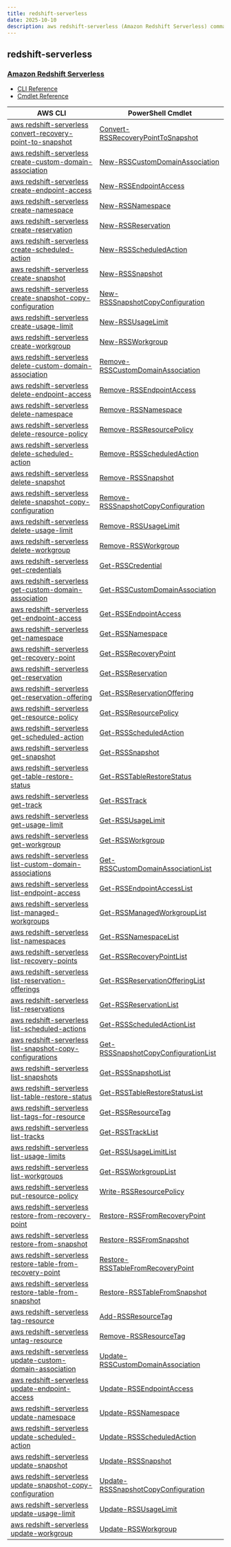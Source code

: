```yaml
---
title: redshift-serverless
date: 2025-10-10
description: aws redshift-serverless (Amazon Redshift Serverless) command/cmdlet list.
---
```


## redshift-serverless

### [Amazon Redshift Serverless](https://aws.amazon.com/redshift/redshift-serverless/)

* [CLI Reference](https://awscli.amazonaws.com/v2/documentation/api/latest/reference/redshift-serverless/index.html)
* [Cmdlet Reference](https://docs.aws.amazon.com/powershell/latest/reference/items/RedshiftServerless_cmdlets.html)

|AWS CLI|PowerShell Cmdlet|
|----|----|
|[aws redshift-serverless convert-recovery-point-to-snapshot](https://awscli.amazonaws.com/v2/documentation/api/latest/reference/redshift-serverless/convert-recovery-point-to-snapshot.html)|[Convert-RSSRecoveryPointToSnapshot](https://docs.aws.amazon.com/powershell/latest/reference/items/Convert-RSSRecoveryPointToSnapshot.html)|
|[aws redshift-serverless create-custom-domain-association](https://awscli.amazonaws.com/v2/documentation/api/latest/reference/redshift-serverless/create-custom-domain-association.html)|[New-RSSCustomDomainAssociation](https://docs.aws.amazon.com/powershell/latest/reference/items/New-RSSCustomDomainAssociation.html)|
|[aws redshift-serverless create-endpoint-access](https://awscli.amazonaws.com/v2/documentation/api/latest/reference/redshift-serverless/create-endpoint-access.html)|[New-RSSEndpointAccess](https://docs.aws.amazon.com/powershell/latest/reference/items/New-RSSEndpointAccess.html)|
|[aws redshift-serverless create-namespace](https://awscli.amazonaws.com/v2/documentation/api/latest/reference/redshift-serverless/create-namespace.html)|[New-RSSNamespace](https://docs.aws.amazon.com/powershell/latest/reference/items/New-RSSNamespace.html)|
|[aws redshift-serverless create-reservation](https://awscli.amazonaws.com/v2/documentation/api/latest/reference/redshift-serverless/create-reservation.html)|[New-RSSReservation](https://docs.aws.amazon.com/powershell/latest/reference/items/New-RSSReservation.html)|
|[aws redshift-serverless create-scheduled-action](https://awscli.amazonaws.com/v2/documentation/api/latest/reference/redshift-serverless/create-scheduled-action.html)|[New-RSSScheduledAction](https://docs.aws.amazon.com/powershell/latest/reference/items/New-RSSScheduledAction.html)|
|[aws redshift-serverless create-snapshot](https://awscli.amazonaws.com/v2/documentation/api/latest/reference/redshift-serverless/create-snapshot.html)|[New-RSSSnapshot](https://docs.aws.amazon.com/powershell/latest/reference/items/New-RSSSnapshot.html)|
|[aws redshift-serverless create-snapshot-copy-configuration](https://awscli.amazonaws.com/v2/documentation/api/latest/reference/redshift-serverless/create-snapshot-copy-configuration.html)|[New-RSSSnapshotCopyConfiguration](https://docs.aws.amazon.com/powershell/latest/reference/items/New-RSSSnapshotCopyConfiguration.html)|
|[aws redshift-serverless create-usage-limit](https://awscli.amazonaws.com/v2/documentation/api/latest/reference/redshift-serverless/create-usage-limit.html)|[New-RSSUsageLimit](https://docs.aws.amazon.com/powershell/latest/reference/items/New-RSSUsageLimit.html)|
|[aws redshift-serverless create-workgroup](https://awscli.amazonaws.com/v2/documentation/api/latest/reference/redshift-serverless/create-workgroup.html)|[New-RSSWorkgroup](https://docs.aws.amazon.com/powershell/latest/reference/items/New-RSSWorkgroup.html)|
|[aws redshift-serverless delete-custom-domain-association](https://awscli.amazonaws.com/v2/documentation/api/latest/reference/redshift-serverless/delete-custom-domain-association.html)|[Remove-RSSCustomDomainAssociation](https://docs.aws.amazon.com/powershell/latest/reference/items/Remove-RSSCustomDomainAssociation.html)|
|[aws redshift-serverless delete-endpoint-access](https://awscli.amazonaws.com/v2/documentation/api/latest/reference/redshift-serverless/delete-endpoint-access.html)|[Remove-RSSEndpointAccess](https://docs.aws.amazon.com/powershell/latest/reference/items/Remove-RSSEndpointAccess.html)|
|[aws redshift-serverless delete-namespace](https://awscli.amazonaws.com/v2/documentation/api/latest/reference/redshift-serverless/delete-namespace.html)|[Remove-RSSNamespace](https://docs.aws.amazon.com/powershell/latest/reference/items/Remove-RSSNamespace.html)|
|[aws redshift-serverless delete-resource-policy](https://awscli.amazonaws.com/v2/documentation/api/latest/reference/redshift-serverless/delete-resource-policy.html)|[Remove-RSSResourcePolicy](https://docs.aws.amazon.com/powershell/latest/reference/items/Remove-RSSResourcePolicy.html)|
|[aws redshift-serverless delete-scheduled-action](https://awscli.amazonaws.com/v2/documentation/api/latest/reference/redshift-serverless/delete-scheduled-action.html)|[Remove-RSSScheduledAction](https://docs.aws.amazon.com/powershell/latest/reference/items/Remove-RSSScheduledAction.html)|
|[aws redshift-serverless delete-snapshot](https://awscli.amazonaws.com/v2/documentation/api/latest/reference/redshift-serverless/delete-snapshot.html)|[Remove-RSSSnapshot](https://docs.aws.amazon.com/powershell/latest/reference/items/Remove-RSSSnapshot.html)|
|[aws redshift-serverless delete-snapshot-copy-configuration](https://awscli.amazonaws.com/v2/documentation/api/latest/reference/redshift-serverless/delete-snapshot-copy-configuration.html)|[Remove-RSSSnapshotCopyConfiguration](https://docs.aws.amazon.com/powershell/latest/reference/items/Remove-RSSSnapshotCopyConfiguration.html)|
|[aws redshift-serverless delete-usage-limit](https://awscli.amazonaws.com/v2/documentation/api/latest/reference/redshift-serverless/delete-usage-limit.html)|[Remove-RSSUsageLimit](https://docs.aws.amazon.com/powershell/latest/reference/items/Remove-RSSUsageLimit.html)|
|[aws redshift-serverless delete-workgroup](https://awscli.amazonaws.com/v2/documentation/api/latest/reference/redshift-serverless/delete-workgroup.html)|[Remove-RSSWorkgroup](https://docs.aws.amazon.com/powershell/latest/reference/items/Remove-RSSWorkgroup.html)|
|[aws redshift-serverless get-credentials](https://awscli.amazonaws.com/v2/documentation/api/latest/reference/redshift-serverless/get-credentials.html)|[Get-RSSCredential](https://docs.aws.amazon.com/powershell/latest/reference/items/Get-RSSCredential.html)|
|[aws redshift-serverless get-custom-domain-association](https://awscli.amazonaws.com/v2/documentation/api/latest/reference/redshift-serverless/get-custom-domain-association.html)|[Get-RSSCustomDomainAssociation](https://docs.aws.amazon.com/powershell/latest/reference/items/Get-RSSCustomDomainAssociation.html)|
|[aws redshift-serverless get-endpoint-access](https://awscli.amazonaws.com/v2/documentation/api/latest/reference/redshift-serverless/get-endpoint-access.html)|[Get-RSSEndpointAccess](https://docs.aws.amazon.com/powershell/latest/reference/items/Get-RSSEndpointAccess.html)|
|[aws redshift-serverless get-namespace](https://awscli.amazonaws.com/v2/documentation/api/latest/reference/redshift-serverless/get-namespace.html)|[Get-RSSNamespace](https://docs.aws.amazon.com/powershell/latest/reference/items/Get-RSSNamespace.html)|
|[aws redshift-serverless get-recovery-point](https://awscli.amazonaws.com/v2/documentation/api/latest/reference/redshift-serverless/get-recovery-point.html)|[Get-RSSRecoveryPoint](https://docs.aws.amazon.com/powershell/latest/reference/items/Get-RSSRecoveryPoint.html)|
|[aws redshift-serverless get-reservation](https://awscli.amazonaws.com/v2/documentation/api/latest/reference/redshift-serverless/get-reservation.html)|[Get-RSSReservation](https://docs.aws.amazon.com/powershell/latest/reference/items/Get-RSSReservation.html)|
|[aws redshift-serverless get-reservation-offering](https://awscli.amazonaws.com/v2/documentation/api/latest/reference/redshift-serverless/get-reservation-offering.html)|[Get-RSSReservationOffering](https://docs.aws.amazon.com/powershell/latest/reference/items/Get-RSSReservationOffering.html)|
|[aws redshift-serverless get-resource-policy](https://awscli.amazonaws.com/v2/documentation/api/latest/reference/redshift-serverless/get-resource-policy.html)|[Get-RSSResourcePolicy](https://docs.aws.amazon.com/powershell/latest/reference/items/Get-RSSResourcePolicy.html)|
|[aws redshift-serverless get-scheduled-action](https://awscli.amazonaws.com/v2/documentation/api/latest/reference/redshift-serverless/get-scheduled-action.html)|[Get-RSSScheduledAction](https://docs.aws.amazon.com/powershell/latest/reference/items/Get-RSSScheduledAction.html)|
|[aws redshift-serverless get-snapshot](https://awscli.amazonaws.com/v2/documentation/api/latest/reference/redshift-serverless/get-snapshot.html)|[Get-RSSSnapshot](https://docs.aws.amazon.com/powershell/latest/reference/items/Get-RSSSnapshot.html)|
|[aws redshift-serverless get-table-restore-status](https://awscli.amazonaws.com/v2/documentation/api/latest/reference/redshift-serverless/get-table-restore-status.html)|[Get-RSSTableRestoreStatus](https://docs.aws.amazon.com/powershell/latest/reference/items/Get-RSSTableRestoreStatus.html)|
|[aws redshift-serverless get-track](https://awscli.amazonaws.com/v2/documentation/api/latest/reference/redshift-serverless/get-track.html)|[Get-RSSTrack](https://docs.aws.amazon.com/powershell/latest/reference/items/Get-RSSTrack.html)|
|[aws redshift-serverless get-usage-limit](https://awscli.amazonaws.com/v2/documentation/api/latest/reference/redshift-serverless/get-usage-limit.html)|[Get-RSSUsageLimit](https://docs.aws.amazon.com/powershell/latest/reference/items/Get-RSSUsageLimit.html)|
|[aws redshift-serverless get-workgroup](https://awscli.amazonaws.com/v2/documentation/api/latest/reference/redshift-serverless/get-workgroup.html)|[Get-RSSWorkgroup](https://docs.aws.amazon.com/powershell/latest/reference/items/Get-RSSWorkgroup.html)|
|[aws redshift-serverless list-custom-domain-associations](https://awscli.amazonaws.com/v2/documentation/api/latest/reference/redshift-serverless/list-custom-domain-associations.html)|[Get-RSSCustomDomainAssociationList](https://docs.aws.amazon.com/powershell/latest/reference/items/Get-RSSCustomDomainAssociationList.html)|
|[aws redshift-serverless list-endpoint-access](https://awscli.amazonaws.com/v2/documentation/api/latest/reference/redshift-serverless/list-endpoint-access.html)|[Get-RSSEndpointAccessList](https://docs.aws.amazon.com/powershell/latest/reference/items/Get-RSSEndpointAccessList.html)|
|[aws redshift-serverless list-managed-workgroups](https://awscli.amazonaws.com/v2/documentation/api/latest/reference/redshift-serverless/list-managed-workgroups.html)|[Get-RSSManagedWorkgroupList](https://docs.aws.amazon.com/powershell/latest/reference/items/Get-RSSManagedWorkgroupList.html)|
|[aws redshift-serverless list-namespaces](https://awscli.amazonaws.com/v2/documentation/api/latest/reference/redshift-serverless/list-namespaces.html)|[Get-RSSNamespaceList](https://docs.aws.amazon.com/powershell/latest/reference/items/Get-RSSNamespaceList.html)|
|[aws redshift-serverless list-recovery-points](https://awscli.amazonaws.com/v2/documentation/api/latest/reference/redshift-serverless/list-recovery-points.html)|[Get-RSSRecoveryPointList](https://docs.aws.amazon.com/powershell/latest/reference/items/Get-RSSRecoveryPointList.html)|
|[aws redshift-serverless list-reservation-offerings](https://awscli.amazonaws.com/v2/documentation/api/latest/reference/redshift-serverless/list-reservation-offerings.html)|[Get-RSSReservationOfferingList](https://docs.aws.amazon.com/powershell/latest/reference/items/Get-RSSReservationOfferingList.html)|
|[aws redshift-serverless list-reservations](https://awscli.amazonaws.com/v2/documentation/api/latest/reference/redshift-serverless/list-reservations.html)|[Get-RSSReservationList](https://docs.aws.amazon.com/powershell/latest/reference/items/Get-RSSReservationList.html)|
|[aws redshift-serverless list-scheduled-actions](https://awscli.amazonaws.com/v2/documentation/api/latest/reference/redshift-serverless/list-scheduled-actions.html)|[Get-RSSScheduledActionList](https://docs.aws.amazon.com/powershell/latest/reference/items/Get-RSSScheduledActionList.html)|
|[aws redshift-serverless list-snapshot-copy-configurations](https://awscli.amazonaws.com/v2/documentation/api/latest/reference/redshift-serverless/list-snapshot-copy-configurations.html)|[Get-RSSSnapshotCopyConfigurationList](https://docs.aws.amazon.com/powershell/latest/reference/items/Get-RSSSnapshotCopyConfigurationList.html)|
|[aws redshift-serverless list-snapshots](https://awscli.amazonaws.com/v2/documentation/api/latest/reference/redshift-serverless/list-snapshots.html)|[Get-RSSSnapshotList](https://docs.aws.amazon.com/powershell/latest/reference/items/Get-RSSSnapshotList.html)|
|[aws redshift-serverless list-table-restore-status](https://awscli.amazonaws.com/v2/documentation/api/latest/reference/redshift-serverless/list-table-restore-status.html)|[Get-RSSTableRestoreStatusList](https://docs.aws.amazon.com/powershell/latest/reference/items/Get-RSSTableRestoreStatusList.html)|
|[aws redshift-serverless list-tags-for-resource](https://awscli.amazonaws.com/v2/documentation/api/latest/reference/redshift-serverless/list-tags-for-resource.html)|[Get-RSSResourceTag](https://docs.aws.amazon.com/powershell/latest/reference/items/Get-RSSResourceTag.html)|
|[aws redshift-serverless list-tracks](https://awscli.amazonaws.com/v2/documentation/api/latest/reference/redshift-serverless/list-tracks.html)|[Get-RSSTrackList](https://docs.aws.amazon.com/powershell/latest/reference/items/Get-RSSTrackList.html)|
|[aws redshift-serverless list-usage-limits](https://awscli.amazonaws.com/v2/documentation/api/latest/reference/redshift-serverless/list-usage-limits.html)|[Get-RSSUsageLimitList](https://docs.aws.amazon.com/powershell/latest/reference/items/Get-RSSUsageLimitList.html)|
|[aws redshift-serverless list-workgroups](https://awscli.amazonaws.com/v2/documentation/api/latest/reference/redshift-serverless/list-workgroups.html)|[Get-RSSWorkgroupList](https://docs.aws.amazon.com/powershell/latest/reference/items/Get-RSSWorkgroupList.html)|
|[aws redshift-serverless put-resource-policy](https://awscli.amazonaws.com/v2/documentation/api/latest/reference/redshift-serverless/put-resource-policy.html)|[Write-RSSResourcePolicy](https://docs.aws.amazon.com/powershell/latest/reference/items/Write-RSSResourcePolicy.html)|
|[aws redshift-serverless restore-from-recovery-point](https://awscli.amazonaws.com/v2/documentation/api/latest/reference/redshift-serverless/restore-from-recovery-point.html)|[Restore-RSSFromRecoveryPoint](https://docs.aws.amazon.com/powershell/latest/reference/items/Restore-RSSFromRecoveryPoint.html)|
|[aws redshift-serverless restore-from-snapshot](https://awscli.amazonaws.com/v2/documentation/api/latest/reference/redshift-serverless/restore-from-snapshot.html)|[Restore-RSSFromSnapshot](https://docs.aws.amazon.com/powershell/latest/reference/items/Restore-RSSFromSnapshot.html)|
|[aws redshift-serverless restore-table-from-recovery-point](https://awscli.amazonaws.com/v2/documentation/api/latest/reference/redshift-serverless/restore-table-from-recovery-point.html)|[Restore-RSSTableFromRecoveryPoint](https://docs.aws.amazon.com/powershell/latest/reference/items/Restore-RSSTableFromRecoveryPoint.html)|
|[aws redshift-serverless restore-table-from-snapshot](https://awscli.amazonaws.com/v2/documentation/api/latest/reference/redshift-serverless/restore-table-from-snapshot.html)|[Restore-RSSTableFromSnapshot](https://docs.aws.amazon.com/powershell/latest/reference/items/Restore-RSSTableFromSnapshot.html)|
|[aws redshift-serverless tag-resource](https://awscli.amazonaws.com/v2/documentation/api/latest/reference/redshift-serverless/tag-resource.html)|[Add-RSSResourceTag](https://docs.aws.amazon.com/powershell/latest/reference/items/Add-RSSResourceTag.html)|
|[aws redshift-serverless untag-resource](https://awscli.amazonaws.com/v2/documentation/api/latest/reference/redshift-serverless/untag-resource.html)|[Remove-RSSResourceTag](https://docs.aws.amazon.com/powershell/latest/reference/items/Remove-RSSResourceTag.html)|
|[aws redshift-serverless update-custom-domain-association](https://awscli.amazonaws.com/v2/documentation/api/latest/reference/redshift-serverless/update-custom-domain-association.html)|[Update-RSSCustomDomainAssociation](https://docs.aws.amazon.com/powershell/latest/reference/items/Update-RSSCustomDomainAssociation.html)|
|[aws redshift-serverless update-endpoint-access](https://awscli.amazonaws.com/v2/documentation/api/latest/reference/redshift-serverless/update-endpoint-access.html)|[Update-RSSEndpointAccess](https://docs.aws.amazon.com/powershell/latest/reference/items/Update-RSSEndpointAccess.html)|
|[aws redshift-serverless update-namespace](https://awscli.amazonaws.com/v2/documentation/api/latest/reference/redshift-serverless/update-namespace.html)|[Update-RSSNamespace](https://docs.aws.amazon.com/powershell/latest/reference/items/Update-RSSNamespace.html)|
|[aws redshift-serverless update-scheduled-action](https://awscli.amazonaws.com/v2/documentation/api/latest/reference/redshift-serverless/update-scheduled-action.html)|[Update-RSSScheduledAction](https://docs.aws.amazon.com/powershell/latest/reference/items/Update-RSSScheduledAction.html)|
|[aws redshift-serverless update-snapshot](https://awscli.amazonaws.com/v2/documentation/api/latest/reference/redshift-serverless/update-snapshot.html)|[Update-RSSSnapshot](https://docs.aws.amazon.com/powershell/latest/reference/items/Update-RSSSnapshot.html)|
|[aws redshift-serverless update-snapshot-copy-configuration](https://awscli.amazonaws.com/v2/documentation/api/latest/reference/redshift-serverless/update-snapshot-copy-configuration.html)|[Update-RSSSnapshotCopyConfiguration](https://docs.aws.amazon.com/powershell/latest/reference/items/Update-RSSSnapshotCopyConfiguration.html)|
|[aws redshift-serverless update-usage-limit](https://awscli.amazonaws.com/v2/documentation/api/latest/reference/redshift-serverless/update-usage-limit.html)|[Update-RSSUsageLimit](https://docs.aws.amazon.com/powershell/latest/reference/items/Update-RSSUsageLimit.html)|
|[aws redshift-serverless update-workgroup](https://awscli.amazonaws.com/v2/documentation/api/latest/reference/redshift-serverless/update-workgroup.html)|[Update-RSSWorkgroup](https://docs.aws.amazon.com/powershell/latest/reference/items/Update-RSSWorkgroup.html)|


